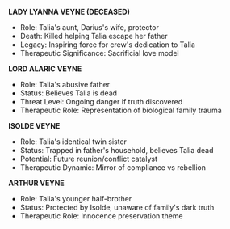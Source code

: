**LADY LYANNA VEYNE (DECEASED)**
- Role: Talia's aunt, Darius's wife, protector
- Death: Killed helping Talia escape her father
- Legacy: Inspiring force for crew's dedication to Talia
- Therapeutic Significance: Sacrificial love model

**LORD ALARIC VEYNE** 
- Role: Talia's abusive father
- Status: Believes Talia is dead
- Threat Level: Ongoing danger if truth discovered
- Therapeutic Role: Representation of biological family trauma

**ISOLDE VEYNE**
- Role: Talia's identical twin sister  
- Status: Trapped in father's household, believes Talia dead
- Potential: Future reunion/conflict catalyst
- Therapeutic Dynamic: Mirror of compliance vs rebellion

**ARTHUR VEYNE**
- Role: Talia's younger half-brother
- Status: Protected by Isolde, unaware of family's dark truth
- Therapeutic Role: Innocence preservation theme
